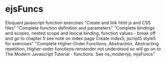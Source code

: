 # ejsFuncs
Eloquant javascript function exercises
"Create and link html js and CSS files"
"Complete function definition and parameters"
"Complete bindings and scopes, nested scope and lexical binding, function values - break off and go to chapter 5 see note on index page Create index5, jscript5 style5 for exercises"
"Complete Higher-Order Functions, Abstraction, Abstracting repetition, Higher-order functions remainder not understood so will go on to The Modern Javascript Tutorial - functions. See ns_modernjs, mjsFuncs"